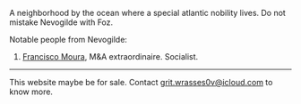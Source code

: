 A neighborhood by the  ocean where a special atlantic nobility lives.
Do not mistake Nevogilde with Foz.

Notable people from Nevogilde:
1. [Francisco Moura](https://www.linkedin.com/in/fgmoura/), M&A extraordinaire. Socialist.


---

This website maybe be for sale. Contact grit.wrasses0v@icloud.com to know more.
